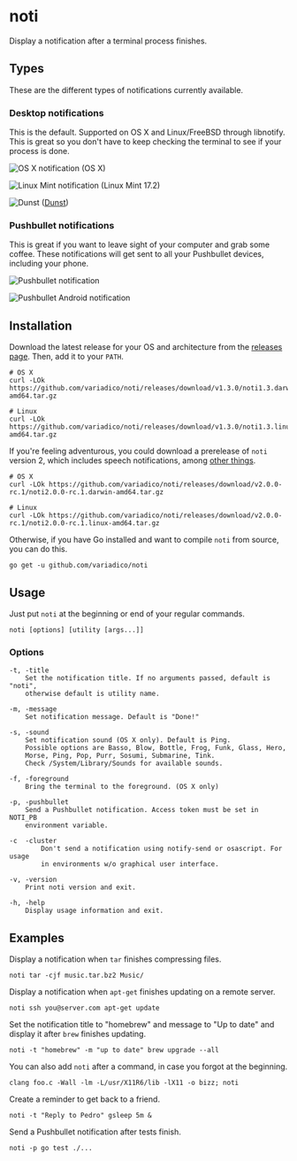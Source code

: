 # noti
Display a notification after a terminal process finishes.

## Types
These are the different types of notifications currently available.

### Desktop notifications
This is the default. Supported on OS X and Linux/FreeBSD through libnotify.
This is great so you don't have to keep checking the terminal to see if your
process is done.

![OS X notification](https://raw.githubusercontent.com/variadico/noti/master/screenshots/osx.png)
(OS X)

![Linux Mint notification](https://raw.githubusercontent.com/variadico/noti/master/screenshots/linux_mint.png)
(Linux Mint 17.2)

![Dunst](https://raw.githubusercontent.com/variadico/noti/master/screenshots/bsd_dunst.png)
([Dunst](http://knopwob.org/dunst/index.html))

### Pushbullet notifications
This is great if you want to leave sight of your computer and
grab some coffee. These notifications will get sent to all your Pushbullet
devices, including your phone.

![Pushbullet notification](https://raw.githubusercontent.com/variadico/noti/master/screenshots/pushbullet.png)

![Pushbullet Android notification](https://raw.githubusercontent.com/variadico/noti/master/screenshots/pushbullet_android.png)

## Installation

Download the latest release for your OS and architecture from the
[releases page](https://github.com/variadico/noti/releases/latest). Then, add
it to your `PATH`.

```
# OS X
curl -LOk https://github.com/variadico/noti/releases/download/v1.3.0/noti1.3.darwin-amd64.tar.gz

# Linux
curl -LOk https://github.com/variadico/noti/releases/download/v1.3.0/noti1.3.linux-amd64.tar.gz
```

If you're feeling adventurous, you could download a prerelease of `noti` version
2, which includes speech notifications, among [other things](https://github.com/variadico/noti/blob/dev/CHANGELOG.md).

```
# OS X
curl -LOk https://github.com/variadico/noti/releases/download/v2.0.0-rc.1/noti2.0.0-rc.1.darwin-amd64.tar.gz

# Linux
curl -LOk https://github.com/variadico/noti/releases/download/v2.0.0-rc.1/noti2.0.0-rc.1.linux-amd64.tar.gz
```

Otherwise, if you have Go installed and want to compile `noti` from source, you
can do this.

```
go get -u github.com/variadico/noti
```

## Usage
Just put `noti` at the beginning or end of your regular commands.

```
noti [options] [utility [args...]]
```

### Options
```
-t, -title
    Set the notification title. If no arguments passed, default is "noti",
    otherwise default is utility name.

-m, -message
    Set notification message. Default is "Done!"

-s, -sound
    Set notification sound (OS X only). Default is Ping.
    Possible options are Basso, Blow, Bottle, Frog, Funk, Glass, Hero,
    Morse, Ping, Pop, Purr, Sosumi, Submarine, Tink.
    Check /System/Library/Sounds for available sounds.

-f, -foreground
    Bring the terminal to the foreground. (OS X only)

-p, -pushbullet
    Send a Pushbullet notification. Access token must be set in NOTI_PB
    environment variable.

-c  -cluster
		Don't send a notification using notify-send or osascript. For usage
		in environments w/o graphical user interface.

-v, -version
    Print noti version and exit.

-h, -help
    Display usage information and exit.
```

## Examples
Display a notification when `tar` finishes compressing files.

```
noti tar -cjf music.tar.bz2 Music/
```

Display a notification when `apt-get` finishes updating on a remote server.

```
noti ssh you@server.com apt-get update
```

Set the notification title to "homebrew" and message to "Up to date" and
display it after `brew` finishes updating.

```
noti -t "homebrew" -m "up to date" brew upgrade --all
```

You can also add `noti` after a command, in case you forgot at the beginning.

```
clang foo.c -Wall -lm -L/usr/X11R6/lib -lX11 -o bizz; noti
```

Create a reminder to get back to a friend.

```
noti -t "Reply to Pedro" gsleep 5m &
```

Send a Pushbullet notification after tests finish.

```
noti -p go test ./...
```
